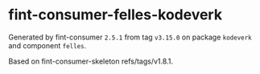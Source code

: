 # fint-consumer-felles-kodeverk

Generated by fint-consumer `2.5.1` from tag `v3.15.0` on package `kodeverk` and component `felles`.

Based on fint-consumer-skeleton refs/tags/v1.8.1.

